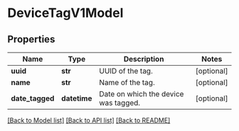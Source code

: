 # DeviceTagV1Model

## Properties
Name | Type | Description | Notes
------------ | ------------- | ------------- | -------------
**uuid** | **str** | UUID of the tag. | [optional] 
**name** | **str** | Name of the tag. | [optional] 
**date_tagged** | **datetime** | Date on which the device was tagged. | [optional] 

[[Back to Model list]](../README.md#documentation-for-models) [[Back to API list]](../README.md#documentation-for-api-endpoints) [[Back to README]](../README.md)


